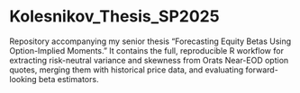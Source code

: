 # Kolesnikov_Thesis_SP2025
Repository accompanying my senior thesis “Forecasting Equity Betas Using Option-Implied Moments.” It contains the full, reproducible R workflow for extracting risk-neutral variance and skewness from Orats Near-EOD option quotes, merging them with historical price data, and evaluating forward-looking beta estimators.
